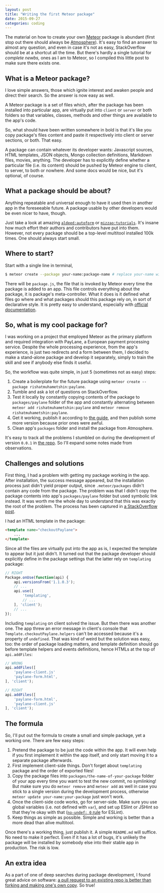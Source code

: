 ```yaml
---
layout: post
title: "Writing the first Meteor package"
date: 2015-09-27
categories: coding
---
```


The material on how to create your own [Meteor](http://meteor.com) package is abundant (first stop out there should always be [Atmosphere](https://atmospherejs.com/i/publishing)). It's easy to find an answer to almost any question, and even in case it's not as easy, StackOverflow should be at a shortcut all the time. But there's hardly a single tutorial for *complete newbs,* ones as I am to Meteor, so I compiled this little post to make sure there exists one.

## What is a Meteor package?

I love simple answers, those which ignite interest and awaken people and direct their search. So the answer is now easy as well.

A Meteor package is a set of files which, after the package has been installed into particular app, are virtually put into `client` or `server` or both folders so that variables, classes, methods and other things are available to the app's code.

So, what should have been written somewhere in bold is that it's like you copy package's files content and paste it respectively into client or server sections, or both. That easy.

A package can contain whatever its developer wants: Javascript sources, HTML templates, JSON objects, Mongo collection definitions, Markdown files, movies, anything. The developer has to explicitly define whether a particular file (i.e. its content) should be pushed by Meteor engine to client, to server, to both or nowhere. And some docs would be nice, but it's optional, of course.

## What a package should be about?

Anything repeatable and universal enough to have it used then in another app in the foreseeable future. A package usable by other developers would be even nicer to have, though.

Just take a look at amazing [`aldeed:autoform`](https://github.com/aldeed/meteor-autoform) or [`mizzao:tutorials`](https://github.com/mizzao/meteor-tutorials). It's insane how much effort their authors and contributors have put into them. However, not every package should be a top-level multitool installed 100k times. One should always start small.

## Where to start?

Start with a single line in terminal,

```bash
$ meteor create --package your-name:package-name # replace your-name with your Meteor username and package-name with the name of a package you're about to create
```

There will be `package.js`, the file that is invoked by Meteor every time the package is added to an app. This file controls everything about the package, it is package's meta-controller. What it does is it defined what files go where and what packages should this package rely on, in sort of declarative style. It is pretty easy to understand, especially with [official documentation](http://docs.meteor.com/#/full/packagejs).

## So, what is my cool package for?

I was working on a project that employed Meteor as the primary platform and required integration with PayLane, a European payment processing service. Despite the whole processing experience, from the app's experience, is just two redirects and a form between them, I decided to make a stand-alone package and develop it separately, simply to train the skill and see if anybody else finds it useful.

So, the workflow was quite simple, in just 5 (sometimes not as easy) steps:

1. Create a boilerplate for the future package using `meteor create --package rishatmuhametshin:paylane`.
2. Tumble and ask a lot of questions on StackOverflow.
3. Test it locally by constantly copying contents of the package to `packages/paylane` folder of the app and constantly alternating between `meteor add rishatmuhametshin:paylane` and `meteor remove rishatmuhametshin:paylane`.
4. Get it working, publish it according to [the guide](https://atmospherejs.com/i/publishing), and then publish some more version because prior ones were awful.
5. Clean app's `packages` folder and install the package from Atmosphere.

It's easy to track all the problems I stumbled on during the development of version `0.0.1` in [the repo](https://github.com/taxigy/meteor-paylane/commits/master). So I'll expand some notes made from observations.

## Challenges and solutions

First thing, I had a problem with getting my package working in the app. After installation, the success message appeared, but the installation process just didn't yield proper output, since `.meteor/packages` didn't contain any code from the package. The problem was that I didn't copy the package contents into app's `packages/paylane` folder but used symbolic link instead. It was worth me the whole day to understand that this was exactly the root of the problem. The process has been captured in [a StackOverflow post](http://stackoverflow.com/questions/32759052/error-unknown-package-in-top-level-dependencies-in-meteor-app).

I had an HTML template in the package:

```html
<template name="checkoutPaylane">
    ...
</template>
```

Since all the files are virtually put into the app as is, I expected the template to appear but it just didn't. It turned out that the package developer should explicitly define in the package settings that the latter rely on `templating` package:

```javascript
// RIGHT
Package.onUse(function(api) {
    api.versionsFrom('1.1.0.3');
    // ...
    api.use([
        'templating',
        // ...
    ], 'client');
    // ...
});
```

Including `templating` on client solved the issue. But then there was another one. The app threw an error message in client's console that `Template.checkoutPaylane.helpers` can't be accessed because it's a property of `undefined`. That was kind of weird but the solution was easy, too: the order of package loading matters, and template definition should go before template helpers and events definitions, hence HTMLs at the top of `api.addFiles`:

```javascript
// WRONG
api.addFiles([
    'paylane-client.js'
    'paylane-form.html',
], 'client');

// RIGHT
api.addFiles([
    'paylane-form.html',
    'paylane-client.js'
], 'client');
```

## The formula

So, I'll put out the formula to create a small and simple package, yet a working one. There are few easy steps:

1. Pretend the package to be just the code within the app. It will even help if you first implement it within the app itself, and only start moving it to a separate package afterwards.
1. First implement client-side things. Don't forget about `templating` package and the order of exported files!
1. Copy the package files into `packages/the-name-of-your-package` folder of your app every time you want to test the new commit, no symlinking! But make sure you do `meteor remove` and `meteor add` as well in case you stick to a single version during the development process, otherwise `meteor update your-name:your-package` just won't work.
1. Once the client-side code works, go for server-side. Make sure you use global variables (i.e. not defined with `var`), and set up ESlint or JSHint so that they're okay with that ([`no-undef: 0` rule](http://eslint.org/docs/rules/no-undef.html) for ESLint).
1. Keep things as simple as possible. Simple and working is better than a more dead than alive multitool.

Once there's a working thing, just publish it. A simple `README.md` will suffice. No need to make it perfect. Even if it has a lot of bugs, it's unlikely the package will be installed by somebody else into their stable app in production. The risk is low.

## An extra idea

As a part of one of deep searches during package development, I found great advice on software: [a pull request to an existing repo is better than forking and making one's own copy](https://github.com/arunoda/meteor-up/issues/451#issuecomment-114232657). So true!